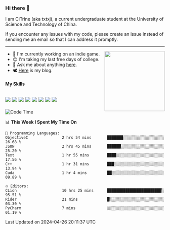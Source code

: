 ### Hi there 👋

I am CiTrine (aka txtxj), a current undergraduate student at the University of Science and Technology of China.

If you encounter any issues with my code, please create an issue instead of sending me an email so that I can address it promptly.

---

<img align="right" height="190" src="http://github-profile-summary-cards.vercel.app/api/cards/stats?username=txtxj&theme=vue">

- 🌱 I'm currently working on an indie game.
- 😉 I'm taking my last free days of college.
- 💬 Ask me about anything [here](https://github.com/txtxj/txtxj/issues).
- 🕊️ [Here](https://txtxj.top) is my blog.

#### My Skills

![](https://img.shields.io/badge/Unity-000000?logo=unity&logoColor=fff)
![](https://img.shields.io/badge/C%23-239120?logo=csharp&logoColor=fff)
![](https://img.shields.io/badge/Python-3e74a2?logo=python&logoColor=fff)
![](https://img.shields.io/badge/C++-65318e?logo=cplusplus&logoColor=fff)
![](https://img.shields.io/badge/C-5654a2?logo=c&logoColor=fff)
![](https://img.shields.io/badge/Vue-4FC08D?logo=vuedotjs&logoColor=fff)
![](https://img.shields.io/badge/Blender-f5792a?logo=blender&logoColor=fff)
![](https://img.shields.io/badge/MS%20SQL-cc2927?logo=microsoftsqlserver&logoColor=fff)
---

<!--START_SECTION:waka-->
![Code Time](http://img.shields.io/badge/Code%20Time-1%2C781%20hrs%2017%20mins-blue)

📊 **This Week I Spent My Time On** 

```text
💬 Programming Languages: 
ObjectiveC               2 hrs 54 mins       ███████░░░░░░░░░░░░░░░░░░   26.68 % 
JSON                     2 hrs 45 mins       ██████░░░░░░░░░░░░░░░░░░░   25.20 % 
Text                     1 hr 55 mins        ████░░░░░░░░░░░░░░░░░░░░░   17.56 % 
C++                      1 hr 31 mins        ███░░░░░░░░░░░░░░░░░░░░░░   13.94 % 
Cuda                     1 hr 4 mins         ██░░░░░░░░░░░░░░░░░░░░░░░   09.89 % 

🔥 Editors: 
CLion                    10 hrs 25 mins      ████████████████████████░   95.51 % 
Rider                    21 mins             █░░░░░░░░░░░░░░░░░░░░░░░░   03.30 % 
PyCharm                  7 mins              ░░░░░░░░░░░░░░░░░░░░░░░░░   01.19 % 
```


 Last Updated on 2024-04-26 20:11:37 UTC
<!--END_SECTION:waka-->
